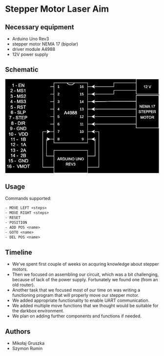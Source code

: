 # Stepper Motor Laser Aim
## Necessary equipment
- Arduino Uno Rev3
- stepper motor NEMA 17 (bipolar)
- driver module A4988
- 12V power supply
## Schematic
![SVG Image](schematic.drawio.svg)
## Usage
Commands supported:
```
- MOVE LEFT <steps>
- MOVE RIGHT <steps>
- RESET
- POSITION
- ADD POS <name>  
- GOTO <name>
- DEL POS <name>
```
## Timeline
- We've spent first couple of weeks on acquring knowledge about stepper motors.
- Then we focused on assembling our circuit, which was a bit challenging, because of lack of the power supply. Fortunately we found one (from an old router).
- Another task that we focused most of our time on was writing a functioning program that will properly move our stepper motor.
- We added appropriate functionality to enable UART communication.
- We added multiple move functions that we thought would be suitable for the darkbox environment.
- We plan on adding further components and functions if needed.
## Authors
- Mikołaj Gruszka
- Szymon Rumin

